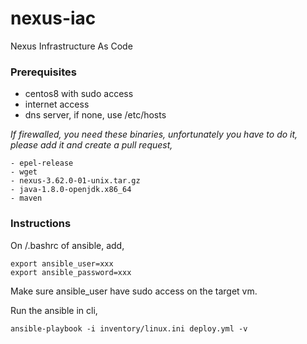 # nexus-iac
Nexus Infrastructure As Code

### Prerequisites
- centos8 with sudo access
- internet access
- dns server, if none, use /etc/hosts

_If firewalled, you need these binaries, 
unfortunately you have to do it, 
please add it and create a pull request,_
```
- epel-release
- wget
- nexus-3.62.0-01-unix.tar.gz
- java-1.8.0-openjdk.x86_64
- maven
```

### Instructions

On <home>/.bashrc of ansible, add,
```
export ansible_user=xxx
export ansible_password=xxx
```
Make sure ansible_user have sudo access on the target vm.

Run the ansible in cli,
```
ansible-playbook -i inventory/linux.ini deploy.yml -v
```
